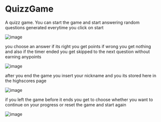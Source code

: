 # QuizzGame


A quizz game.
You can start the game and start answering random questions generated everytime you click on start

![image](https://user-images.githubusercontent.com/77148000/142666418-4a53772b-a5ae-479e-aa4c-cdd9e73fa2af.png)


you choose an answer if its right you get points if wrong you get nothing and also if the timer ended you get skipped to the next question without earning anypoints 

![image](https://user-images.githubusercontent.com/77148000/142666264-cb9742ac-1257-40a9-b5c9-8d0bc7a29581.png)

after you end the game you insert your nickname and you its stored here in the highscores page

![image](https://user-images.githubusercontent.com/77148000/142666280-f02e43ad-ba6a-4331-bc12-2a0df64664ac.png)

if you left the game before it ends you get to choose whether you want to continue on your progress or reset the game and start again

![image](https://user-images.githubusercontent.com/77148000/142666289-3e6ad1d6-1423-4e2e-bcbe-1151062ff8bb.png)
